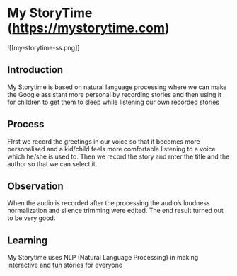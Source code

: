 # My StoryTime (https://mystorytime.com)

![[my-storytime-ss.png]]

## Introduction
My Storytime is based on natural language processing where we can make the Google assistant more personal by recording stories and then using it for children to get them to sleep while listening our own recorded stories

## Process
FIrst we record the greetings in our voice so that it becomes more personalised and a kid/child feels more comfortable listening to a voice which he/she is used to. Then we record the story and rnter the title and the author so that we can select it.

## Observation
When the audio is recorded after the processing the audio’s loudness normalization and silence trimming were edited. The end result turned out to be very good.

## Learning
My Storytime uses NLP (Natural Language Processing) in making interactive and fun stories for everyone
